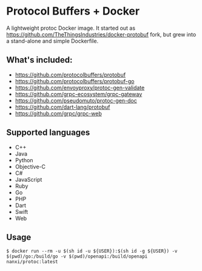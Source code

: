 # Protocol Buffers + Docker

A lightweight protoc Docker image. It started out as https://github.com/TheThingsIndustries/docker-protobuf fork, but grew into a stand-alone and simple Dockerfile.

## What's included:
- https://github.com/protocolbuffers/protobuf
- https://github.com/protocolbuffers/protobuf-go
- https://github.com/envoyproxy/protoc-gen-validate
- https://github.com/grpc-ecosystem/grpc-gateway
- https://github.com/pseudomuto/protoc-gen-doc
- https://github.com/dart-lang/protobuf
- https://github.com/grpc/grpc-web

## Supported languages
- C++
- Java
- Python
- Objective-C
- C#
- JavaScript
- Ruby
- Go
- PHP
- Dart
- Swift
- Web

## Usage
```
$ docker run --rm -u $(sh id -u ${USER}):$(sh id -g ${USER}) -v $(pwd)/go:/build/go -v $(pwd)/openapi:/build/openapi nanxi/protoc:latest
```


